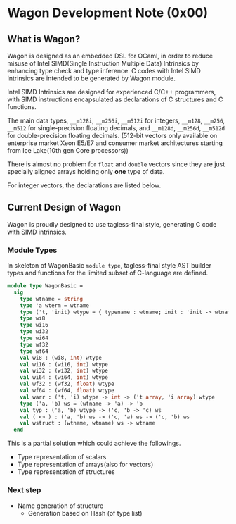 # Wagon Development Note (0x00)

## What is Wagon?

Wagon is designed as an embedded DSL for OCaml, in order to reduce misuse of Intel SIMD(Single Instruction Multiple Data) Intrinsics by enhancing type check and type inference.
C codes with Intel SIMD Intrinsics are intended to be generated by Wagon module.

Intel SIMD Intrinsics are designed for experienced C/C++ programmers,
with SIMD instructions encapsulated as declarations of C structures and C functions.

The main data types, `__m128i`, `__m256i`, `__m512i` for integers,
`__m128`, `__m256`, `__m512` for single-precision floating decimals,
and `__m128d`, `__m256d`, `__m512d` for double-precision floating decimals.
(512-bit vectors only available on enterprise market Xeon E5/E7 and consumer market architectures starting from Ice Lake(10th gen Core processors))

There is almost no problem for `float` and `double` vectors since they are just specially aligned arrays holding only **one** type of data.

For integer vectors, the declarations are listed below.

## Current Design of Wagon

Wagon is proudly designed to use tagless-final style,
generating C code with SIMD intrinsics.

### Module Types

In skeleton of WagonBasic `module type`, tagless-final style
AST builder types and functions for the limited subset of C-language
are defined.

```ocaml
module type WagonBasic =
  sig
    type wtname = string
    type 'a wterm = wtname
    type ('t, 'init) wtype = { typename : wtname; init : 'init -> wtname; }
    type wi8
    type wi16
    type wi32
    type wi64
    type wf32
    type wf64
    val wi8 : (wi8, int) wtype
    val wi16 : (wi16, int) wtype
    val wi32 : (wi32, int) wtype
    val wi64 : (wi64, int) wtype
    val wf32 : (wf32, float) wtype
    val wf64 : (wf64, float) wtype
    val warr : ('t, 'i) wtype -> int -> ('t array, 'i array) wtype
    type ('a, 'b) ws = (wtname -> 'a) -> 'b
    val typ : ('a, 'b) wtype -> ('c, 'b -> 'c) ws
    val ( <> ) : ('a, 'b) ws -> ('c, 'a) ws -> ('c, 'b) ws
    val wstruct : (wtname, wtname) ws -> wtname
  end
```

This is a partial solution which could achieve the followings.

* Type representation of scalars
* Type representation of arrays(also for vectors)
* Type representation of structures

### Next step

* Name generation of structure
  * Generation based on Hash (of type list)